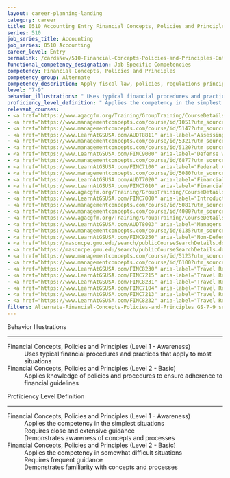 ```yaml
---
layout: career-planning-landing
category: career
title: 0510 Accounting Entry Financial Concepts, Policies and Principles
series: 510
job_series_title: Accounting
job_series: 0510 Accounting
career_level: Entry
permalink: /cardsNew/510-Financial-Concepts-Policies-and-Principles-Entry
functional_competency_designation: Job Specific Competencies
competency: Financial Concepts, Policies and Principles
competency_group: Alternate
competency_description: Apply fiscal law, policies, regulations principles, standards, and procedures to financial management activities
level: "7-9"
behavior_illustrations: " Uses typical financial procedures and practices that apply to most situations ?  Applies knowledge of policies and procedures to ensure adherence to financial guidelines"
proficiency_level_definition: " Applies the competency in the simplest situations  Requires close and extensive guidance  Demonstrates awareness of concepts and processes ?  Applies the competency in somewhat difficult situations  Requires frequent guidance  Demonstrates familiarity with concepts and processes"
relevant_courses: 
- <a href="https://www.agacgfm.org/Training/GroupTraining/CourseDetails.aspx?ID=2" aria-label="Appropriations Law Principles - https://www.agacgfm.org/Training/GroupTraining/CourseDetails.aspx?ID=2">Appropriations Law Principles</a>, AGA
- <a href="https://www.managementconcepts.com/course/id/1051?utm_source=CFOportal&utm_medium=listing&utm_campaign=CFOTTEP&utm_id=23FM" aria-label="Appropriations Law for Contracting Professionals - https://www.managementconcepts.com/course/id/1051?utm_source=CFOportal&utm_medium=listing&utm_campaign=CFOTTEP&utm_id=23FM">Appropriations Law for Contracting Professionals</a>, Management Concepts
- <a href="https://www.managementconcepts.com/course/id/5147?utm_source=CFOportal&utm_medium=listing&utm_campaign=CFOTTEP&utm_id=23FM" aria-label="Appropriations Law for Revolving Funds and Reimbursables - https://www.managementconcepts.com/course/id/5147?utm_source=CFOportal&utm_medium=listing&utm_campaign=CFOTTEP&utm_id=23FM">Appropriations Law for Revolving Funds and Reimbursables</a>, Management Concepts
- <a href="https://www.LearnAtGSUSA.com/AUDT8811" aria-label="Assessing Financial Related Activities and Controls (AUDT8811) - https://www.LearnAtGSUSA.com/AUDT8811">Assessing Financial Related Activities and Controls (AUDT8811)</a>, Graduate School USA (GSUSA)
- <a href="https://www.managementconcepts.com/course/id/5321?utm_source=CFOportal&utm_medium=listing&utm_campaign=CFOTTEP&utm_id=23FM" aria-label="Budget Analyst's Essential Guide to Formulation, Justification, and Execution - https://www.managementconcepts.com/course/id/5321?utm_source=CFOportal&utm_medium=listing&utm_campaign=CFOTTEP&utm_id=23FM">Budget Analyst's Essential Guide to Formulation, Justification, and Execution</a>, Management Concepts
- <a href="https://www.managementconcepts.com/course/id/5120?utm_source=CFOportal&utm_medium=listing&utm_campaign=CFOTTEP&utm_id=23FM" aria-label="Budget Justification&#58; Effective Preparation and Submission - https://www.managementconcepts.com/course/id/5120?utm_source=CFOportal&utm_medium=listing&utm_campaign=CFOTTEP&utm_id=23FM">Budget Justification&#58; Effective Preparation and Submission</a>, Management Concepts
- <a href="https://www.LearnAtGSUSA.com/FINC9000" aria-label="Defense Working Capital Funds (FINC9000) - https://www.LearnAtGSUSA.com/FINC9000">Defense Working Capital Funds (FINC9000)</a>, Graduate School USA (GSUSA)
- <a href="https://www.managementconcepts.com/course/id/6877?utm_source=CFOportal&utm_medium=listing&utm_campaign=CFOTTEP&utm_id=23FM" aria-label="FPM 133 - Fundamentals of Business, Cost, & Financial Management - https://www.managementconcepts.com/course/id/6877?utm_source=CFOportal&utm_medium=listing&utm_campaign=CFOTTEP&utm_id=23FM">FPM 133 - Fundamentals of Business, Cost, & Financial Management</a>, Management Concepts
- <a href="https://www.LearnAtGSUSA.com/FINC7100" aria-label="Federal Appropriations Law (FINC7100) - https://www.LearnAtGSUSA.com/FINC7100">Federal Appropriations Law (FINC7100)</a>, Graduate School USA (GSUSA)
- <a href="https://www.managementconcepts.com/course/id/5080?utm_source=CFOportal&utm_medium=listing&utm_campaign=CFOTTEP&utm_id=23FM" aria-label="Federal Travel Regulation Workshop - TDY - https://www.managementconcepts.com/course/id/5080?utm_source=CFOportal&utm_medium=listing&utm_campaign=CFOTTEP&utm_id=23FM">Federal Travel Regulation Workshop - TDY</a>, Management Concepts
- <a href="https://www.LearnAtGSUSA.com/AUDT7020" aria-label="Financial Management Bootcamp for Federal Auditors (AUDT7020) - https://www.LearnAtGSUSA.com/AUDT7020">Financial Management Bootcamp for Federal Auditors (AUDT7020)</a>, Graduate School USA (GSUSA)
- <a href="https://www.LearnAtGSUSA.com/FINC7010" aria-label="Financial Management Bootcamp for New Federal Managers (FINC7010) - https://www.LearnAtGSUSA.com/FINC7010">Financial Management Bootcamp for New Federal Managers (FINC7010)</a>, Graduate School USA (GSUSA)
- <a href="https://www.agacgfm.org/Training/GroupTraining/CourseDetails.aspx?ID=32" aria-label="Internal Controls at the Operating Level&#58;  Practical Perspectives on Assessment, Evaluation and Reporting - https://www.agacgfm.org/Training/GroupTraining/CourseDetails.aspx?ID=32">Internal Controls at the Operating Level&#58;  Practical Perspectives on Assessment, Evaluation and Reporting</a>, AGA
- <a href="https://www.LearnAtGSUSA.com/FINC7000" aria-label="Introduction to Financial Management (FINC7000) - https://www.LearnAtGSUSA.com/FINC7000">Introduction to Financial Management (FINC7000)</a>, Graduate School USA (GSUSA)
- <a href="https://www.managementconcepts.com/course/id/5081?utm_source=CFOportal&utm_medium=listing&utm_campaign=CFOTTEP&utm_id=23FM" aria-label="Joint Travel Regulations Workshop - TDY - https://www.managementconcepts.com/course/id/5081?utm_source=CFOportal&utm_medium=listing&utm_campaign=CFOTTEP&utm_id=23FM">Joint Travel Regulations Workshop - TDY</a>, Management Concepts
- <a href="https://www.managementconcepts.com/course/id/4000?utm_source=CFOportal&utm_medium=listing&utm_campaign=CFOTTEP&utm_id=23FM" aria-label="Leadership and Management Skills for Non-Managers - https://www.managementconcepts.com/course/id/4000?utm_source=CFOportal&utm_medium=listing&utm_campaign=CFOTTEP&utm_id=23FM">Leadership and Management Skills for Non-Managers</a>, Management Concepts
- <a href="https://www.agacgfm.org/Training/GroupTraining/CourseDetails.aspx?ID=33" aria-label="Management's Responsibility for Enterprise Risk Management and Internal Controls - https://www.agacgfm.org/Training/GroupTraining/CourseDetails.aspx?ID=33">Management's Responsibility for Enterprise Risk Management and Internal Controls</a>, AGA
- <a href="https://www.LearnAtGSUSA.com/AUDT8003" aria-label="Managers and Auditors Roles in Assessing Internal Controls (AUDT8003) - https://www.LearnAtGSUSA.com/AUDT8003">Managers and Auditors Roles in Assessing Internal Controls (AUDT8003)</a>, Graduate School USA (GSUSA)
- <a href="https://www.managementconcepts.com/course/id/6135?utm_source=CFOportal&utm_medium=listing&utm_campaign=CFOTTEP&utm_id=23FM" aria-label="Managing Scope, Schedule, and Cost - https://www.managementconcepts.com/course/id/6135?utm_source=CFOportal&utm_medium=listing&utm_campaign=CFOTTEP&utm_id=23FM">Managing Scope, Schedule, and Cost</a>, Management Concepts
- <a href="https://www.LearnAtGSUSA.com/FINC9250" aria-label="Non-Defense Working Capital Funds (FINC9250) - https://www.LearnAtGSUSA.com/FINC9250">Non-Defense Working Capital Funds (FINC9250)</a>, Graduate School USA (GSUSA)
- <a href="https://masoncpe.gmu.edu/search/publicCourseSearchDetails.do?method=load&courseId=2409615" aria-label="PEBU 0372 Financial Statement Analysis - https://masoncpe.gmu.edu/search/publicCourseSearchDetails.do?method=load&courseId=2409615">PEBU 0372 Financial Statement Analysis</a>, George Mason University
- <a href="https://masoncpe.gmu.edu/search/publicCourseSearchDetails.do?method=load&courseId=2409614" aria-label="PEBU 0372 Financial Statement Analysis - https://masoncpe.gmu.edu/search/publicCourseSearchDetails.do?method=load&courseId=2409614">PEBU 0372 Financial Statement Analysis</a>, George Mason University
- <a href="https://www.managementconcepts.com/course/id/5123?utm_source=CFOportal&utm_medium=listing&utm_campaign=CFOTTEP&utm_id=23FM" aria-label="PPBE Workshop&#58; Defense Planning, Programming, Budgeting, and Execution - https://www.managementconcepts.com/course/id/5123?utm_source=CFOportal&utm_medium=listing&utm_campaign=CFOTTEP&utm_id=23FM">PPBE Workshop&#58; Defense Planning, Programming, Budgeting, and Execution</a>, Management Concepts
- <a href="https://www.managementconcepts.com/course/id/6100?utm_source=CFOportal&utm_medium=listing&utm_campaign=CFOTTEP&utm_id=23FM" aria-label="Project Management Principles - https://www.managementconcepts.com/course/id/6100?utm_source=CFOportal&utm_medium=listing&utm_campaign=CFOTTEP&utm_id=23FM">Project Management Principles</a>, Management Concepts
- <a href="https://www.LearnAtGSUSA.com/FINC8230" aria-label="Travel Regulations for Defense Agencies, JTR (PCS Only) (FINC8230) - https://www.LearnAtGSUSA.com/FINC8230">Travel Regulations for Defense Agencies, JTR (PCS Only) (FINC8230)</a>, Graduate School USA (GSUSA)
- <a href="https://www.LearnAtGSUSA.com/FINC7215" aria-label="Travel Regulations for Defense Agencies, JTR (TDY Only) (FINC7215) - https://www.LearnAtGSUSA.com/FINC7215">Travel Regulations for Defense Agencies, JTR (TDY Only) (FINC7215)</a>, Graduate School USA (GSUSA)
- <a href="https://www.LearnAtGSUSA.com/FINC8231" aria-label="Travel Regulations for Defense Agencies, JTR (TDY and PCS) (FINC8231) - https://www.LearnAtGSUSA.com/FINC8231">Travel Regulations for Defense Agencies, JTR (TDY and PCS) (FINC8231)</a>, Graduate School USA (GSUSA)
- <a href="https://www.LearnAtGSUSA.com/FINC7104" aria-label="Travel Regulations for Non-Defense Agencies, FTR (PCS Only) (FINC7104) - https://www.LearnAtGSUSA.com/FINC7104">Travel Regulations for Non-Defense Agencies, FTR (PCS Only) (FINC7104)</a>, Graduate School USA (GSUSA)
- <a href="https://www.LearnAtGSUSA.com/FINC7213" aria-label="Travel Regulations for Non-Defense Agencies, FTR (TDY Only) (FINC7213) - https://www.LearnAtGSUSA.com/FINC7213">Travel Regulations for Non-Defense Agencies, FTR (TDY Only) (FINC7213)</a>, Graduate School USA (GSUSA)
- <a href="https://www.LearnAtGSUSA.com/FINC8232" aria-label="Travel Regulations for Non-Defense Agencies, FTR (TDY and PCS) (FINC8232) - https://www.LearnAtGSUSA.com/FINC8232">Travel Regulations for Non-Defense Agencies, FTR (TDY and PCS) (FINC8232)</a>, Graduate School USA (GSUSA)
filters: Alternate-Financial-Concepts-Policies-and-Principles GS-7-9 series-0510
---
```


<div class="desktop:grid-col-6 margin-y-3">
  <div class="border-top-2 bg-white padding-3 shadow-5 height-full members-hover border-1px button-border border-top-blue radius-lg">
    <p class="text-bold label-color font-size-21">Behavior Illustrations</p>
    <hr class="hr-green"/>
    <dl class="text-base card-content-color"><dt>Financial Concepts, Policies and Principles (Level 1 - Awareness)</dt><dd>Uses typical financial procedures and practices that apply to most situations</dd><dt>Financial Concepts, Policies and Principles (Level 2 - Basic)</dt><dd>Applies knowledge of policies and procedures to ensure adherence to financial guidelines</dd></dl>
  </div>
</div>
<div class="desktop:grid-col-6 margin-y-3">
  <div class="border-top-2 bg-white padding-3 shadow-5 height-full members-hover border-1px button-border border-top-blue radius-lg">
    <p class="text-bold label-color font-size-21">Proficiency Level Definition</p>
     <hr class="hr-green"/>
    <dl class="text-base card-content-color"><dt>Financial Concepts, Policies and Principles (Level 1 - Awareness)</dt><dd>Applies the competency in the simplest situations </dd><dd>Requires close and extensive guidance </dd><dd>Demonstrates awareness of concepts and processes</dd><dt>Financial Concepts, Policies and Principles (Level 2 - Basic)</dt><dd>Applies the competency in somewhat difficult situations </dd><dd>Requires frequent guidance </dd><dd>Demonstrates familiarity with concepts and processes</dd></dl>
  </div>
</div>